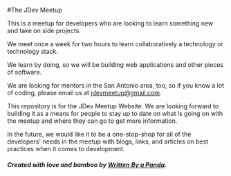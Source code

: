 #The JDev Meetup

This is a meetup for developers who are looking to learn something new and take on side projects.

We meet once a week for two hours to learn collaboratively a technology or technology stack.

We learn by doing, so we will be building web applications and other pieces of software. 

We are looking for mentors in the San Antonio area, too, so if you know a lot of coding, please email us at [jdevmeetup@gmail.com](mailto:jdevmeetup@gmail.com).

This repository is for the JDev Meetup Website. We are looking forward to building it as a means for people to stay up to date on what is going on with the meetup and where they can go to get more information.

In the future, we would like it to be a one-stop-shop for all of the developers' needs in the meetup with blogs, links, and articles on best practices when it comes to development. 

##### Created with love and bamboo by [Written By a Panda](http://writtenbyapanda.com).